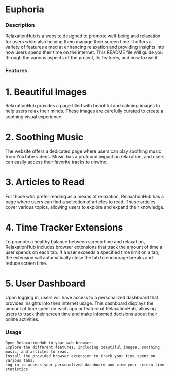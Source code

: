 # Euphoria


### Description

RelaxationHub is a website designed to promote well-being and relaxation for users while also helping them manage their screen time. It offers a variety of features aimed at enhancing relaxation and providing insights into how users spend their time on the internet. This README file will guide you through the various aspects of the project, its features, and how to use it.

### Features
# 1. Beautiful Images
RelaxationHub provides a page filled with beautiful and calming images to help users relax their minds. These images are carefully curated to create a soothing visual experience.

# 2. Soothing Music
The website offers a dedicated page where users can play soothing music from YouTube videos. Music has a profound impact on relaxation, and users can easily access their favorite tracks to unwind.

# 3. Articles to Read
For those who prefer reading as a means of relaxation, RelaxationHub has a page where users can find a selection of articles to read. These articles cover various topics, allowing users to explore and expand their knowledge.

# 4. Time Tracker Extensions
To promote a healthy balance between screen time and relaxation, RelaxationHub includes browser extensions that track the amount of time a user spends on each tab. If a user exceeds a specified time limit on a tab, the extension will automatically close the tab to encourage breaks and reduce screen time.

# 5. User Dashboard
Upon logging in, users will have access to a personalized dashboard that provides insights into their internet usage. This dashboard displays the amount of time spent on each app or feature of RelaxationHub, allowing users to track their screen time and make informed decisions about their online activities.

### Usage

    Open RelaxationHub in your web browser.
    Explore the different features, including beautiful images, soothing music, and articles to read.
    Install the provided browser extension to track your time spent on various tabs.
    Log in to access your personalized dashboard and view your screen time statistics.
